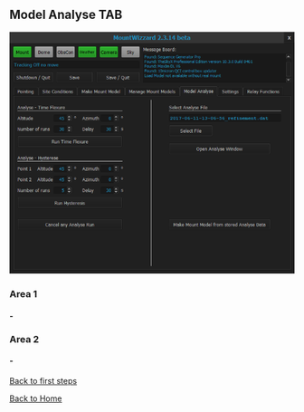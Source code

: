 ## Model Analyse TAB

<img src="../pics/tab_modelanalyse.png"/>

### Area 1

#### -

### Area 2

#### -

[Back to first steps](firststeps.md)

[Back to Home](home.md)